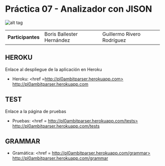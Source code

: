 # Práctica 07 - Analizador con JISON


![alt tag](http://jisonpl0.herokuapp.com/images/logo.png)

<table cellspacing="0">
    <tr style="background-color: #FFFFFF;">
    <td> <b>Participantes</b> </td>
    <td>Boris Ballester Hernández</td>
    <td>Guillermo Rivero Rodríguez</td>
  </tr>
</table>

## HEROKU ##

Enlace al despliegue de la aplicación en Heroku

- Heroku: <href =http://pl0ambitparser.herokuapp.com> http://pl0ambitparser.herokuapp.com</href>

## TEST ##

Enlace a la página de pruebas

- Pruebas: <href = http://pl0ambitparser.herokuapp.com/tests> http://pl0ambitparser.herokuapp.com/tests </href>

## GRAMMAR ##

- Gramática: <href = http://pl0ambitparser.herokuapp.com/grammar> http://pl0ambitparser.herokuapp.com/grammar</href>
